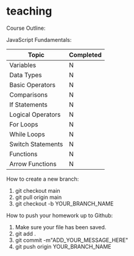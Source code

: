 # teaching

Course Outline:

JavaScript Fundamentals:

| Topic             | Completed |
| ----------------- | --------- |
| Variables         | N         |
| Data Types        | N         |
| Basic Operators   | N         |
| Comparisons       | N         |
| If Statements     | N         |
| Logical Operators | N         |
| For Loops         | N         |
| While Loops       | N         |
| Switch Statements | N         |
| Functions         | N         |
| Arrow Functions   | N         |

How to create a new branch:

1. git checkout main
2. git pull origin main
3. git checkout -b YOUR_BRANCH_NAME

How to push your homework up to Github:

1. Make sure your file has been saved.
2. git add .
3. git commit -m"ADD_YOUR_MESSAGE_HERE"
4. git push origin YOUR_BRANCH_NAME
